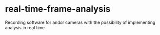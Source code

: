 # real-time-frame-analysis
Recording software for andor cameras with the possibility of implementing analysis in real time
